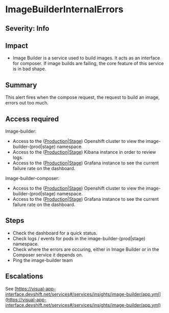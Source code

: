 ImageBuilderInternalErrors
==========================

Severity: Info
--------------

Impact
------

-   Image Builder is a service used to build images. It acts as an interface for composer. If image
    builds are failing, the core feature of this service is in bad shape.

Summary
-------

This alert fires when the compose request, the request to build an
image, errors out too much.

Access required
---------------

Image-builder:
-   Access to the ([Production][openshift-prod]|[Stage][openshift-stage]) Openshift cluster to view the
    image-builder-(prod|stage) namespace.
-   Access to the ([Production][kibana-prod]|[Stage][kibana-stage]) Kibana instance in order to review logs.
-   Access to the ([Production][grafana-prod]|[Stage][grafana-stage]) Grafana instance to see the current
    failure rate on the dashboard.

Image-builder-composer:
-   Access to the ([Production][openshift-composer-prod]|[Stage][openshift-composer-stage]) Openshift cluster to view the
    image-builder-(prod|stage) namespace.
-   Access to the ([Production][grafana-composer-prod]|[Stage][grafana-composer-stage]) Grafana instance to see the current
    failure rate on the dashboard.

  [openshift-stage]: https://console-openshift-console.apps.crcs02ue1.urby.p1.openshiftapps.com/
  [openshift-prod]: https://console-openshift-console.apps.crcp01ue1.o9m8.p1.openshiftapps.com/
  [openshift-composer-stage]: https://console-openshift-console.apps.app-sre-stage-0.k3s7.p1.openshiftapps.com/
  [openshift-composer-prod]: https://console-openshift-console.apps.app-sre-prod-04.i5h0.p1.openshiftapps.com/

  [kibana-stage]: https://kibana.apps.crcs02ue1.urby.p1.openshiftapps.com/app/kibana
  [kibana-prod]: https://kibana.apps.crcp01ue1.o9m8.p1.openshiftapps.com/app/kibana

  [grafana-stage]: https://grafana.stage.devshift.net/d/image-builder-crc/image-builder-crc?orgId=1&var-datasource=crcs02ue1-prometheus&var-interval=28d&var-stability_slo=0.95&var-compose_latency_slo=0.9&var-noncompose_latency_slo=0.9
  [grafana-prod]: https://grafana.app-sre.devshift.net/d/image-builder-crc/image-builder-crc?orgId=1
  [grafana-composer-stage]: https://grafana.stage.devshift.net/d/cNGfs4Knz/image-builder-composer?orgId=1&var-datasource=app-sre-stage-01-prometheus&var-interval=28d&var-stability_slo=0.95&var-latency_slo=0.9
  [grafana-composer-prod]: https://grafana.app-sre.devshift.net/d/cNGfs4Knz/image-builder-composer?orgId=1

Steps
-----

-   Check the dashboard for a quick status.
-   Check logs / events for pods in the image-builder-(prod|stage)
    namespace.
-   Check where the errors are occuring, either in Image Builder or in
    the Composer service it depends on.
-   Ping the image-builder team

Escalations
-----------

See
[https://visual-app-interface.devshift.net/services#/services/insights/image-builder/app.yml](https://visual-app-interface.devshift.net/services#/services/insights/image-builder/app.yml)
